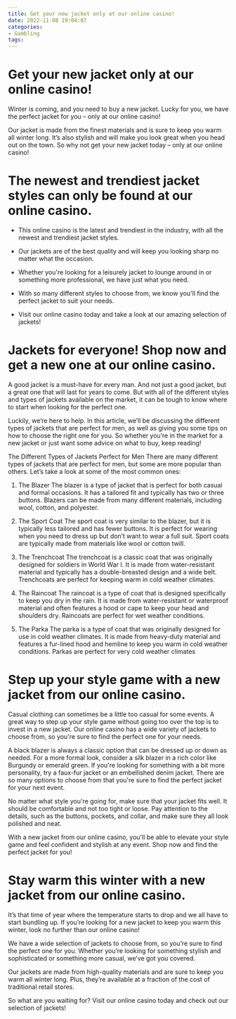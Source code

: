 ```yaml
---
title: Get your new jacket only at our online casino!
date: 2022-11-08 19:04:07
categories:
- Gambling
tags:
---
```



#  Get your new jacket only at our online casino!

Winter is coming, and you need to buy a new jacket. Lucky for you, we have the perfect jacket for you – only at our online casino!

Our jacket is made from the finest materials and is sure to keep you warm all winter long. It’s also stylish and will make you look great when you head out on the town. So why not get your new jacket today – only at our online casino!

#  The newest and trendiest jacket styles can only be found at our online casino.

- This online casino is the latest and trendiest in the industry, with all the newest and trendiest jacket styles.

- Our jackets are of the best quality and will keep you looking sharp no matter what the occasion.

- Whether you're looking for a leisurely jacket to lounge around in or something more professional, we have just what you need.

- With so many different styles to choose from, we know you'll find the perfect jacket to suit your needs.

- Visit our online casino today and take a look at our amazing selection of jackets!

#  Jackets for everyone! Shop now and get a new one at our online casino.

A good jacket is a must-have for every man. And not just a good jacket, but a great one that will last for years to come. But with all of the different styles and types of jackets available on the market, it can be tough to know where to start when looking for the perfect one. 

Luckily, we’re here to help. In this article, we’ll be discussing the different types of jackets that are perfect for men, as well as giving you some tips on how to choose the right one for you. So whether you’re in the market for a new jacket or just want some advice on what to buy, keep reading!

The Different Types of Jackets Perfect for Men
There are many different types of jackets that are perfect for men, but some are more popular than others. Let’s take a look at some of the most common ones:

1. The Blazer
The blazer is a type of jacket that is perfect for both casual and formal occasions. It has a tailored fit and typically has two or three buttons. Blazers can be made from many different materials, including wool, cotton, and polyester.

2. The Sport Coat
The sport coat is very similar to the blazer, but it is typically less tailored and has fewer buttons. It is perfect for wearing when you need to dress up but don’t want to wear a full suit. Sport coats are typically made from materials like wool or cotton twill.

3. The Trenchcoat
The trenchcoat is a classic coat that was originally designed for soldiers in World War I. It is made from water-resistant material and typically has a double-breasted design and a wide belt. Trenchcoats are perfect for keeping warm in cold weather climates.

4. The Raincoat
The raincoat is a type of coat that is designed specifically to keep you dry in the rain. It is made from water-resistant or waterproof material and often features a hood or cape to keep your head and shoulders dry. Raincoats are perfect for wet weather conditions.

5. The Parka
The parka is a type of coat that was originally designed for use in cold weather climates. It is made from heavy-duty material and features a fur-lined hood and hemline to keep you warm in cold weather conditions. Parkas are perfect for very cold weather climates

#  Step up your style game with a new jacket from our online casino.

Casual clothing can sometimes be a little too casual for some events. A great way to step up your style game without going too over the top is to invest in a new jacket. Our online casino has a wide variety of jackets to choose from, so you're sure to find the perfect one for your needs.

A black blazer is always a classic option that can be dressed up or down as needed. For a more formal look, consider a silk blazer in a rich color like Burgundy or emerald green. If you're looking for something with a bit more personality, try a faux-fur jacket or an embellished denim jacket. There are so many options to choose from that you're sure to find the perfect jacket for your next event.

No matter what style you're going for, make sure that your jacket fits well. It should be comfortable and not too tight or loose. Pay attention to the details, such as the buttons, pockets, and collar, and make sure they all look polished and neat.

With a new jacket from our online casino, you'll be able to elevate your style game and feel confident and stylish at any event. Shop now and find the perfect jacket for you!

#  Stay warm this winter with a new jacket from our online casino.

It’s that time of year where the temperature starts to drop and we all have to start bundling up. If you’re looking for a new jacket to keep you warm this winter, look no further than our online casino!

We have a wide selection of jackets to choose from, so you’re sure to find the perfect one for you. Whether you’re looking for something stylish and sophisticated or something more casual, we’ve got you covered.

Our jackets are made from high-quality materials and are sure to keep you warm all winter long. Plus, they’re available at a fraction of the cost of traditional retail stores.

So what are you waiting for? Visit our online casino today and check out our selection of jackets!